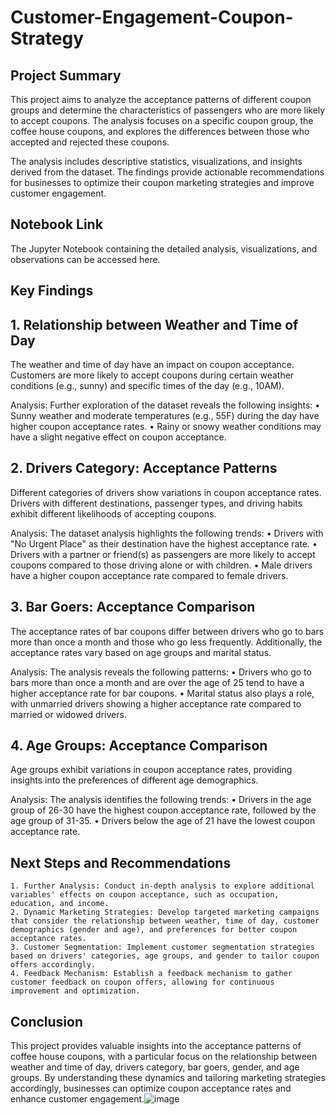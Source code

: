 # Customer-Engagement-Coupon-Strategy

## Project Summary

This project aims to analyze the acceptance patterns of different coupon groups and determine the characteristics of passengers who are more likely to accept coupons. The analysis focuses on a specific coupon group, the coffee house coupons, and explores the differences between those who accepted and rejected these coupons.

The analysis includes descriptive statistics, visualizations, and insights derived from the dataset. The findings provide actionable recommendations for businesses to optimize their coupon marketing strategies and improve customer engagement.

## Notebook Link
The Jupyter Notebook containing the detailed analysis, visualizations, and observations can be accessed here.

## Key Findings

## 1. Relationship between Weather and Time of Day
The weather and time of day have an impact on coupon acceptance. Customers are more likely to accept coupons during certain weather conditions (e.g., sunny) and specific times of the day (e.g., 10AM).

Analysis: Further exploration of the dataset reveals the following insights:
	• Sunny weather and moderate temperatures (e.g., 55F) during the day have higher coupon acceptance rates.
	• Rainy or snowy weather conditions may have a slight negative effect on coupon acceptance.
	
## 2. Drivers Category: Acceptance Patterns
Different categories of drivers show variations in coupon acceptance rates. Drivers with different destinations, passenger types, and driving habits exhibit different likelihoods of accepting coupons.

Analysis: The dataset analysis highlights the following trends:
	• Drivers with "No Urgent Place" as their destination have the highest acceptance rate.
	• Drivers with a partner or friend(s) as passengers are more likely to accept coupons compared to those driving alone or with children.
	• Male drivers have a higher coupon acceptance rate compared to female drivers.

## 3. Bar Goers: Acceptance Comparison
The acceptance rates of bar coupons differ between drivers who go to bars more than once a month and those who go less frequently. Additionally, the acceptance rates vary based on age groups and marital status.

Analysis: The analysis reveals the following patterns:
	• Drivers who go to bars more than once a month and are over the age of 25 tend to have a higher acceptance rate for bar coupons.
	• Marital status also plays a role, with unmarried drivers showing a higher acceptance rate compared to married or widowed drivers.

## 4. Age Groups: Acceptance Comparison
Age groups exhibit variations in coupon acceptance rates, providing insights into the preferences of different age demographics.

Analysis: The analysis identifies the following trends:
	• Drivers in the age group of 26-30 have the highest coupon acceptance rate, followed by the age group of 31-35.
	• Drivers below the age of 21 have the lowest coupon acceptance rate.

## Next Steps and Recommendations

	1. Further Analysis: Conduct in-depth analysis to explore additional variables' effects on coupon acceptance, such as occupation, education, and income.
	2. Dynamic Marketing Strategies: Develop targeted marketing campaigns that consider the relationship between weather, time of day, customer demographics (gender and age), and preferences for better coupon acceptance rates.
	3. Customer Segmentation: Implement customer segmentation strategies based on drivers' categories, age groups, and gender to tailor coupon offers accordingly.
	4. Feedback Mechanism: Establish a feedback mechanism to gather customer feedback on coupon offers, allowing for continuous improvement and optimization.

## Conclusion

This project provides valuable insights into the acceptance patterns of coffee house coupons, with a particular focus on the relationship between weather and time of day, drivers category, bar goers, gender, and age groups. By understanding these dynamics and tailoring marketing strategies accordingly, businesses can optimize coupon acceptance rates and enhance customer engagement.![image](https://github.com/hdawit/Customer-Engagement-Coupon-Strategy/assets/43795941/99845f0d-8622-4787-b233-7ed32a4b4c6b)

